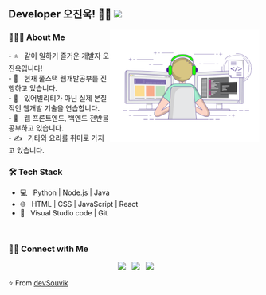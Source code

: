 <h2> Developer 오진욱! 👋🏻 <img src="https://github.com/souvikguria98/souvikguria98/blob/master/Hi.gif" width="25"></h2>
<img align="right" alt="GIF" src="https://raw.githubusercontent.com/devSouvik/devSouvik/master/gif3.gif" width="300"/>

<h3> 👨🏻‍💻 About Me </h3>
- ⭐️ &nbsp; 같이 일하기 즐거운 개발자 오진욱입니다! <br/>
- 🔭 &nbsp; 현재 풀스택 웹개발공부를 진행하고 있습니다. <br/>
- 🤔 &nbsp; 있어빌리티가 아닌 실제 본질적인 웹개발 기술을 연습합니다. <br/>
- 💼 &nbsp; 웹 프론트엔드, 백엔드 전반을 공부하고 있습니다. <br/>
- ✍️ &nbsp; 기타와 요리를 취미로 가지고 있습니다. <br/>

<h3>🛠 Tech Stack</h3>

- 💻 &nbsp; Python | Node.js | Java  
- 🌐 &nbsp;  HTML | CSS | JavaScript | React
- 🔧 &nbsp; Visual Studio code | Git


<br>



<h3> 🤝🏻 Connect with Me </h3>

<p align="center">
&nbsp; <a href="https://www.instagram.com/ji_nook_oh/" target="_blank" rel="noopener noreferrer"><img src="https://img.icons8.com/plasticine/100/000000/instagram-new.png" width="50" /></a>  
&nbsp; <a href="https://www.linkedin.com/in/www.linkedin.com/in/ji-nook-oh" target="_blank" rel="noopener noreferrer"><img src="https://img.icons8.com/plasticine/100/000000/linkedin.png" width="50" /></a>
&nbsp; <a href="qnfdkf153@gmail.com" target="_blank" rel="noopener noreferrer"><img src="https://img.icons8.com/plasticine/100/000000/gmail.png"  width="50" /></a>
</p>

⭐️ From [devSouvik](https://github.com/devSouvik)
